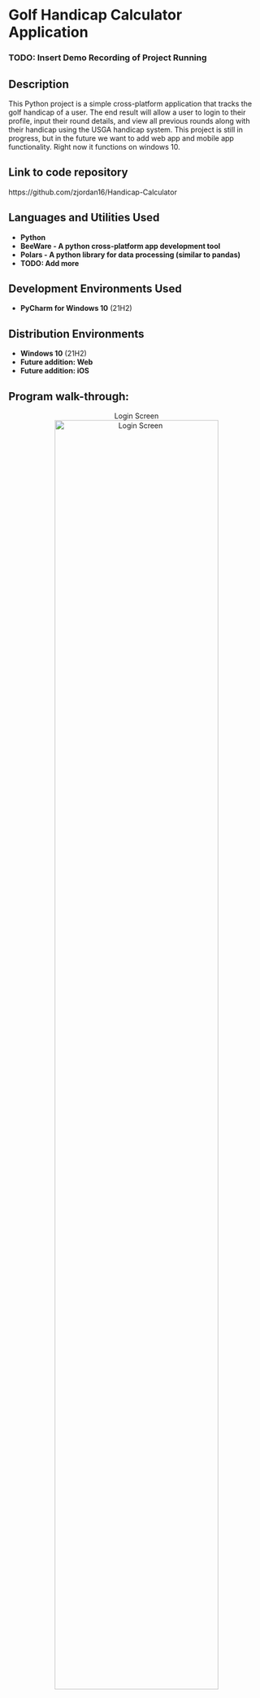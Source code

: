 <h1>Golf Handicap Calculator Application</h1>

 ### TODO: Insert Demo Recording of Project Running

<h2>Description</h2>
This Python project is a simple cross-platform application that tracks the golf handicap of a user. The end result will allow a user to login to their profile, input their round details, and view all previous rounds along with their handicap using the USGA handicap system. This project is still in progress, but in the future we want to add web app and mobile app functionality. Right now it functions on windows 10.
<br />

<h2>Link to code repository</h2>
https://github.com/zjordan16/Handicap-Calculator

<h2>Languages and Utilities Used</h2>

- <b>Python</b> 
- <b>BeeWare - A python cross-platform app development tool</b>
- <b>Polars - A python library for data processing (similar to pandas)</b>
- <b> TODO: Add more </b>

<h2>Development Environments Used </h2>

- <b>PyCharm for Windows 10</b> (21H2)

<h2>Distribution Environments </h2>

- <b>Windows 10</b> (21H2)
- <b>Future addition: Web</b>
- <b>Future addition: iOS</b>

<h2>Program walk-through:</h2>

<p align="center">
Login Screen <br/>
<img src=https://i.imgur.com/qQ5B03w.png height="80%" width="80%" alt="Login Screen"/>
<br />
<br />
Round Input & Score History Screen  <br/>
<img src="https://i.imgur.com/7mbBodZ.png" height="80%" width="80%" alt="Score History Screen"/>
<br />
<br />
